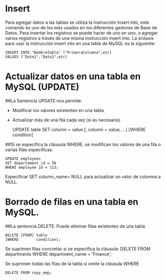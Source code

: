 # **Insert**

Para agregar datos a las tablas se utiliza la instrucción Insert into, este comando es uno de los más usados en los diferentes gestores de Base de Datos. Para insertar los registros se puede hacer de uno en uno, o agregar varios registros a través de una misma instrucción insert into.
La sintaxis para usar la instrucción insert into en una tabla de MySQL es la siguiente:

    INSERT INTO "NombreTabla" ("PrimeraColumna",etc)
    VALUES ("Dato1","Dato2",etc)

# **Actualizar datos en una tabla en MySQL (UPDATE)**

##La Sentencia UPDATE nos permite:
 - Modificar los valores existentes en una tabla.
 - Actualizar más de una fila cada vez (si es necesario).

    UPDATE table
    SET column = value [, column = value, ...]
    [WHERE condition]

##Si se especifica la cláusula WHERE, se modifican los valores de una fila o varias filas específicas:

    UPDATE empleyees
    SET departament_id = 50
    WHERE employee id = 113;

Especificar SET column_name= NULL para actualizar un valor de columna a NULL.

# **Borrado de filas en una tabla en MySQL.**

##La sentencia DELETE:
Puede eliminar filas existentes de una tabla.

    DELETE [FROM] table
    [WHERE        condition];

Se suprimen filas concretas si se especifica la cláusula:
    DELETE FROM departments
    WHERE department_name = 'Finance';

Se suprimen todas las filas de la tabla si omite la cláusula WHERE

    DELETE FROM copy_emp;




